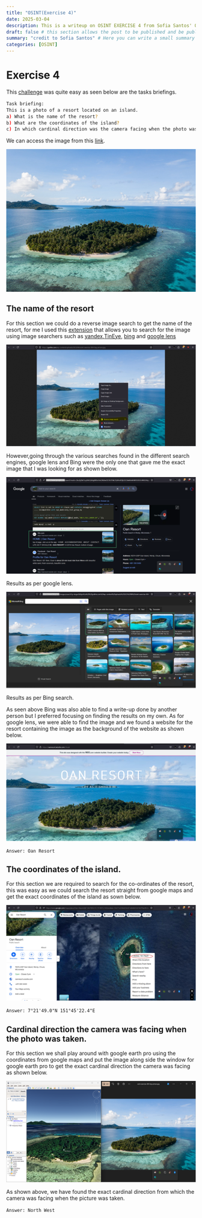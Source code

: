 ```yaml
---
title: "OSINT(Exercise 4)"
date: 2025-03-04
description: This is a writeup on OSINT EXERCISE 4 from Sofia Santos' OSINT analysis and exercises.
draft: false # this section allows the post to be published and be public, is it is set to true the post will not be published.
summary: "credit to Sofia Santos" # Here you can write a small summary of the post if needed
categories: [OSINT]
---
```

# Exercise 4

This [challenge](https://gralhix.com/list-of-osint-exercises/osint-exercise-004/) was quite easy as seen below are the tasks briefings.

```bash
Task briefing: 
This is a photo of a resort located on an island. 
a) What is the name of the resort?
b) What are the coordinates of the island?
c) In which cardinal direction was the camera facing when the photo was taken?
```

We can access the image from this [link](https://gralhix.com/wp-content/uploads/2023/08/osint-exercise-004-big-picture.jpg).

![osint-exercise-004-big-picture.jpg](osint-exercise-004-big-picture.jpg)

## The name of the resort

For this section we could do a reverse image search to get the name of the resort, for me I used this [extension](https://reveye-reverse-image-search.en.softonic.com/chrome/extension) that allows you to search for the image using image searchers such as [yandex](https://yandex.com),[TinEye,](https://www.tineye.com) [bing](https://www.bing.com) and [google lens](https://www.google.com)

![image.png](image.png)

However,going through the various searches found in the different search engines, google lens and Bing were the only one that gave me the exact image that I was looking for as shown below.

![Results as per google lens.](image%201.png)

Results as per google lens.

![Results as per Bing search.](image%202.png)

Results as per Bing search.

As seen above Bing was also able to find a write-up done by another person but I preferred focusing on finding the results on my own. As for google lens, we were able to find the image and we found a website for the resort containing the image as the background of the website as shown below.

![image.png](image%203.png)

`Answer: Oan Resort`

## The coordinates of the island.

For this section we are required to search for the co-ordinates of the resort, this was easy as we could search the resort straight from google maps and get the exact coordinates of the island as sown below.

![image.png](image%204.png)

`Answer: 7°21'49.0"N 151°45'22.4"E` 

## Cardinal direction  the camera was facing when the photo was taken.

For this section we shall play around with google earth pro using the coordinates from google maps and put the image along side the window for google earth pro to get the exact cardinal direction the camera was facing as shown below.

![image.png](image%205.png)

As shown above, we have found the exact cardinal direction from which the camera was facing when the picture was taken.

`Answer: North West`